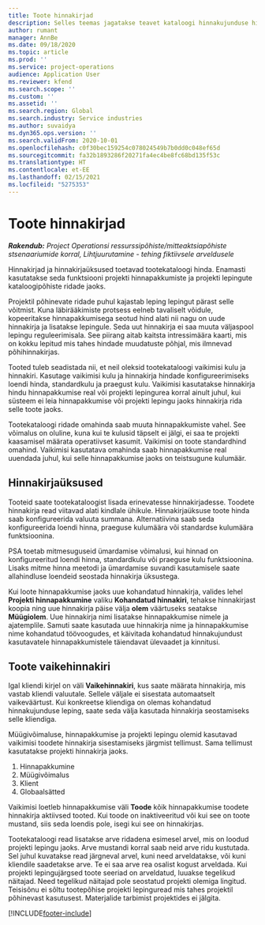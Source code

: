 ```yaml
---
title: Toote hinnakirjad
description: Selles teemas jagatakse teavet kataloogi hinnakujunduse hinnakirjade kohta, mida kasutatakse projekti hinnapakkumiste ja lepingute jaoks.
author: rumant
manager: AnnBe
ms.date: 09/18/2020
ms.topic: article
ms.prod: ''
ms.service: project-operations
audience: Application User
ms.reviewer: kfend
ms.search.scope: ''
ms.custom: ''
ms.assetid: ''
ms.search.region: Global
ms.search.industry: Service industries
ms.author: suvaidya
ms.dyn365.ops.version: ''
ms.search.validFrom: 2020-10-01
ms.openlocfilehash: c0f30bec159254c078024549b7b0dd0c048ef65d
ms.sourcegitcommit: fa32b1893286f20271fa4ec4be8fc68bd135f53c
ms.translationtype: HT
ms.contentlocale: et-EE
ms.lasthandoff: 02/15/2021
ms.locfileid: "5275353"
---
```

# <a name="product-price-lists"></a>Toote hinnakirjad

_**Rakendub:** Project Operationsi ressurssipõhiste/mitteaktsiapõhiste stsenaariumide korral,  Lihtjuurutamine - tehing fiktiivsele arveldusele_

Hinnakirjad ja hinnakirjaüksused toetavad tootekataloogi hinda. Enamasti kasutatakse seda funktsiooni projekti hinnapakkumiste ja projekti lepingute kataloogipõhiste ridade jaoks.

Projektil põhinevate ridade puhul kajastab leping lepingut pärast selle võitmist. Kuna läbirääkimiste protsess eelneb tavaliselt võidule, kopeeritakse hinnapakkumisega seotud hind alati nii nagu on uude hinnakirja ja lisatakse lepingule. Seda uut hinnakirja ei saa muuta väljaspool lepingu reguleerimisala. See piirang aitab kaitsta intressimäära kaarti, mis on kokku lepitud mis tahes hindade muudatuste põhjal, mis ilmnevad põhihinnakirjas.

Tooted tuleb seadistada nii, et neil oleksid tootekataloogi vaikimisi kulu ja hinnakiri. Kasutage vaikimisi kulu ja hinnakirja hindade konfigureerimiseks loendi hinda, standardkulu ja praegust kulu. Vaikimisi kasutatakse hinnakirja hindu hinnapakkumise real või projekti lepingurea korral ainult juhul, kui süsteem ei leia hinnapakkumise või projekti lepingu jaoks hinnakirja rida selle toote jaoks.

Tootekataloogi ridade omahinda saab muuta hinnapakkumiste vahel. See võimalus on oluline, kuna kui te kulusid täpselt ei jälgi, ei saa te projekti kaasamisel määrata operatiivset kasumit. Vaikimisi on toote standardhind omahind. Vaikimisi kasutatava omahinda saab hinnapakkumise real uuendada juhul, kui selle hinnapakkumise jaoks on teistsugune kulumäär.

## <a name="price-list-items"></a>Hinnakirjaüksused

Tooteid saate tootekataloogist lisada erinevatesse hinnakirjadesse. Toodete hinnakirja read viitavad alati kindlale ühikule. Hinnakirjaüksuse toote hinda saab konfigureerida valuuta summana. Alternatiivina saab seda konfigureerida loendi hinna, praeguse kulumäära või standardse kulumäära funktsioonina.

PSA toetab mitmesuguseid ümardamise võimalusi, kui hinnad on konfigureeritud loendi hinna, standardkulu või praeguse kulu funktsioonina. Lisaks mitme hinna meetodi ja ümardamise suvandi kasutamisele saate allahindluse loendeid seostada hinnakirja üksustega. 

Kui loote hinnapakkumise jaoks uue kohandatud hinnakirja, valides lehel **Projekti hinnapakkumine** valiku **Kohandatud hinnakiri**, tehakse hinnakirjast koopia ning uue hinnakirja päise välja **olem** väärtuseks seatakse **Müügiolem**. Uue hinnakirja nimi lisatakse hinnapakkumise nimele ja ajatemplile. Samuti saate kasutada uue hinnakirja nime ja hinnapakkumise nime kohandatud töövoogudes, et käivitada kohandatud hinnakujundust kasutavatele hinnapakkumistele täiendavat ülevaadet ja kinnitusi.

 
## <a name="default-product-price-list"></a>Toote vaikehinnakiri
Igal kliendi kirjel on väli **Vaikehinnakiri**, kus saate määrata hinnakirja, mis vastab kliendi valuutale. Sellele väljale ei sisestata automaatselt vaikeväärtust. Kui konkreetse kliendiga on olemas kohandatud hinnakujunduse leping, saate seda välja kasutada hinnakirja seostamiseks selle kliendiga.

Müügivõimaluse, hinnapakkumise ja projekti lepingu olemid kasutavad vaikimisi toodete hinnakirja sisestamiseks järgmist tellimust. Sama tellimust kasutatakse projekti hinnakirja jaoks.

1.  Hinnapakkumine
2.  Müügivõimalus
3.  Klient
4.  Globaalsätted 

Vaikimisi loetleb hinnapakkumise väli **Toode** kõik hinnapakkumise toodete hinnakirja aktiivsed tooted. Kui toode on inaktiveeritud või kui see on toote mustand, siis seda loendis pole, isegi kui see on hinnakirjas. 

Tootekataloogi read lisatakse arve ridadena esimesel arvel, mis on loodud projekti lepingu jaoks. Arve mustandi korral saab neid arve ridu kustutada. Sel juhul kuvatakse read järgneval arvel, kuni need arveldatakse, või kuni kliendile saadetakse arve. Te ei saa arve rea osalist kogust arveldada. Kui projekti lepingujärgsed toote seeriad on arveldatud, luuakse tegelikud näitajad. Need tegelikud näitajad pole seostatud projekti olemiga lingitud. Teisisõnu ei sõltu tootepõhise projekti lepinguread mis tahes projektil põhinevast kasutusest. Materjalide tarbimist projektides ei jälgita.


[!INCLUDE[footer-include](../includes/footer-banner.md)]